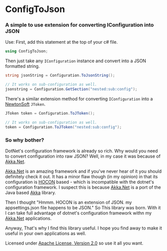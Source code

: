 # ConfigToJson
### A simple to use extension for converting IConfiguration into JSON

Use:
First, add this statement at the top of your c# file.
``` c#
using ConfigToJson;
```

Then just take any `IConfiguration` instance and convert into a JSON formatted string.
``` c#
string jsonString = Configuration.ToJsonString();

// It works on sub-configuration as well.
jsonstring = Configuration.GetSection("nested:sub:config");
```

There's a similar extension method for converting `IConfiguration` into a [NewtonSoft][newtonsoft] `JToken`.
``` c#
JToken token = Configuration.ToJToken();

// It works on sub-configuration as well.
token = Configuration.ToJToken("nested:sub:config");
```

### So why bother?
DotNet's configuration framework is already so rich. Why would you need to convert configuration into raw JSON? Well, in my case it was because of [Akka.Net][akka.net].

[Akka.Net][akka.net] is an amazing framework and if you've never hear of it you should definitely check it out. It has a minor flaw though (in my opinion) in that its configuration is [HOCON][hocon] based - which is incompatible with the dotnet's configuration framework. I suspect this is because [Akka.Net][akka.net] is a port of the Java based [Akka][akka] library.

Then I thought "Hmmm. HOCON is an extension of JSON. my appsettings.json file happens to be JSON." So This library was born. With it I can take full advantage of dotnet's configuration framework withn my [Akka.Net][akka.net] applications.

Anyway, That's why I find this library useful. I hope you find away to make it useful in your own applications as well.

Licensed under [Apache License, Version 2.0][license] so use it all you want.

[newtonsoft]: https://www.newtonsoft.com/json/help/html/Introduction.htm]
[akka.net]: https://getakka.net/index.html
[hocon]: https://en.wikipedia.org/wiki/HOCON
[akka]: https://akka.io/
[license]: ./LICENSE.txt